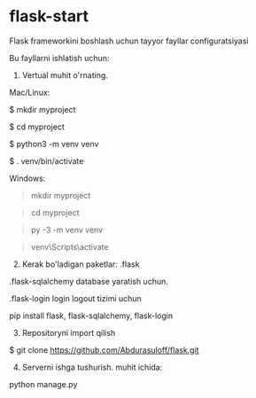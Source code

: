 # flask-start
Flask frameworkini boshlash uchun tayyor fayllar configuratsiyasi

Bu fayllarni ishlatish uchun:
1. Vertual muhit o'rnating.

Mac/Linux:

$ mkdir myproject

$ cd myproject

$ python3 -m venv venv

$ . venv/bin/activate

Windows:

> mkdir myproject

> cd myproject

> py -3 -m venv venv

> venv\Scripts\activate

2. Kerak bo'ladigan paketlar:
.flask 

.flask-sqlalchemy database yaratish uchun. 

.flask-login login logout tizimi uchun

pip install flask, flask-sqlalchemy, flask-login

3. Repositoryni import qilish

$ git clone https://github.com/Abdurasuloff/flask.git

4. Serverni ishga tushurish.
muhit ichida:  

python manage.py
